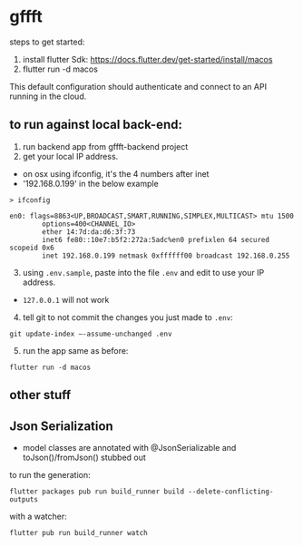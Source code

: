 # gffft

steps to get started:

1. install flutter Sdk: https://docs.flutter.dev/get-started/install/macos
2. flutter run -d macos

This default configuration should authenticate and connect to an API running
in the cloud.

## to run against local back-end:
1. run backend app from gffft-backend project
2. get your local IP address.
  * on osx using ifconfig, it's the 4 numbers after inet
  * '192.168.0.199' in the below example

```
> ifconfig

en0: flags=8863<UP,BROADCAST,SMART,RUNNING,SIMPLEX,MULTICAST> mtu 1500
        options=400<CHANNEL_IO>
        ether 14:7d:da:d6:3f:73
        inet6 fe80::10e7:b5f2:272a:5adc%en0 prefixlen 64 secured scopeid 0x6
        inet 192.168.0.199 netmask 0xffffff00 broadcast 192.168.0.255
```

3. using `.env.sample`, paste into the file `.env` and edit to use your IP address.
  * `127.0.0.1` will not work

4. tell git to not commit the changes you just made to `.env`:
```
git update-index –-assume-unchanged .env
```

5. run the app same as before:
```
flutter run -d macos
```



## other stuff

## Json Serialization
* model classes are annotated with @JsonSerializable and toJson()/fromJson() stubbed out

to run the generation:
```
flutter packages pub run build_runner build --delete-conflicting-outputs
```



with a watcher:
```
flutter pub run build_runner watch
```
